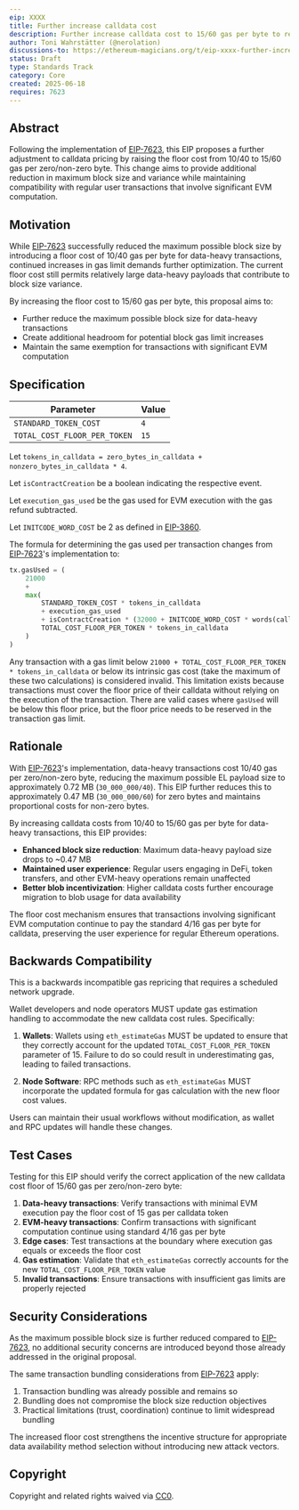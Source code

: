 ```yaml
---
eip: XXXX
title: Further increase calldata cost
description: Further increase calldata cost to 15/60 gas per byte to reduce maximum block size
author: Toni Wahrstätter (@nerolation)
discussions-to: https://ethereum-magicians.org/t/eip-xxxx-further-increase-calldata-cost/24597
status: Draft
type: Standards Track
category: Core
created: 2025-06-18
requires: 7623
---
```


## Abstract

Following the implementation of [EIP-7623](./eip-7623.md), this EIP proposes a further adjustment to calldata pricing by raising the floor cost from 10/40 to 15/60 gas per zero/non-zero byte. This change aims to provide additional reduction in maximum block size and variance while maintaining compatibility with regular user transactions that involve significant EVM computation.

## Motivation

While [EIP-7623](./eip-7623.md) successfully reduced the maximum possible block size by introducing a floor cost of 10/40 gas per byte for data-heavy transactions, continued increases in gas limit demands further optimization. The current floor cost still permits relatively large data-heavy payloads that contribute to block size variance.

By increasing the floor cost to 15/60 gas per byte, this proposal aims to:
- Further reduce the maximum possible block size for data-heavy transactions
- Create additional headroom for potential block gas limit increases
- Maintain the same exemption for transactions with significant EVM computation

## Specification

| Parameter                    | Value |
| ---------------------------- | ----- |
| `STANDARD_TOKEN_COST`        | `4`   |
| `TOTAL_COST_FLOOR_PER_TOKEN` | `15`  |

Let `tokens_in_calldata = zero_bytes_in_calldata + nonzero_bytes_in_calldata * 4`.

Let `isContractCreation` be a boolean indicating the respective event.

Let `execution_gas_used` be the gas used for EVM execution with the gas refund subtracted.

Let `INITCODE_WORD_COST` be 2 as defined in [EIP-3860](./eip-3860.md).

The formula for determining the gas used per transaction changes from [EIP-7623](./eip-7623.md)'s implementation to:

```python
tx.gasUsed = (
    21000
    +
    max(
        STANDARD_TOKEN_COST * tokens_in_calldata
        + execution_gas_used
        + isContractCreation * (32000 + INITCODE_WORD_COST * words(calldata)),
        TOTAL_COST_FLOOR_PER_TOKEN * tokens_in_calldata
    )
)
```

Any transaction with a gas limit below `21000 + TOTAL_COST_FLOOR_PER_TOKEN * tokens_in_calldata` or below its intrinsic gas cost (take the maximum of these two calculations) is considered invalid. This limitation exists because transactions must cover the floor price of their calldata without relying on the execution of the transaction. There are valid cases where `gasUsed` will be below this floor price, but the floor price needs to be reserved in the transaction gas limit.

## Rationale

With [EIP-7623](./eip-7623.md)'s implementation, data-heavy transactions cost 10/40 gas per zero/non-zero byte, reducing the maximum possible EL payload size to approximately 0.72 MB (`30_000_000/40`). This EIP further reduces this to approximately 0.47 MB (`30_000_000/60`) for zero bytes and maintains proportional costs for non-zero bytes.

By increasing calldata costs from 10/40 to 15/60 gas per byte for data-heavy transactions, this EIP provides:
- **Enhanced block size reduction**: Maximum data-heavy payload size drops to ~0.47 MB
- **Maintained user experience**: Regular users engaging in DeFi, token transfers, and other EVM-heavy operations remain unaffected
- **Better blob incentivization**: Higher calldata costs further encourage migration to blob usage for data availability

The floor cost mechanism ensures that transactions involving significant EVM computation continue to pay the standard 4/16 gas per byte for calldata, preserving the user experience for regular Ethereum operations.

## Backwards Compatibility

This is a backwards incompatible gas repricing that requires a scheduled network upgrade.

Wallet developers and node operators MUST update gas estimation handling to accommodate the new calldata cost rules. Specifically:

1. **Wallets**: Wallets using `eth_estimateGas` MUST be updated to ensure that they correctly account for the updated `TOTAL_COST_FLOOR_PER_TOKEN` parameter of 15. Failure to do so could result in underestimating gas, leading to failed transactions.

2. **Node Software**: RPC methods such as `eth_estimateGas` MUST incorporate the updated formula for gas calculation with the new floor cost values.

Users can maintain their usual workflows without modification, as wallet and RPC updates will handle these changes.

## Test Cases

Testing for this EIP should verify the correct application of the new calldata cost floor of 15/60 gas per zero/non-zero byte:

1. **Data-heavy transactions**: Verify transactions with minimal EVM execution pay the floor cost of 15 gas per calldata token
2. **EVM-heavy transactions**: Confirm transactions with significant computation continue using standard 4/16 gas per byte
3. **Edge cases**: Test transactions at the boundary where execution gas equals or exceeds the floor cost
4. **Gas estimation**: Validate that `eth_estimateGas` correctly accounts for the new `TOTAL_COST_FLOOR_PER_TOKEN` value
5. **Invalid transactions**: Ensure transactions with insufficient gas limits are properly rejected

## Security Considerations

As the maximum possible block size is further reduced compared to [EIP-7623](./eip-7623.md), no additional security concerns are introduced beyond those already addressed in the original proposal.

The same transaction bundling considerations from [EIP-7623](./eip-7623.md) apply:
1. Transaction bundling was already possible and remains so
2. Bundling does not compromise the block size reduction objectives
3. Practical limitations (trust, coordination) continue to limit widespread bundling

The increased floor cost strengthens the incentive structure for appropriate data availability method selection without introducing new attack vectors.

## Copyright

Copyright and related rights waived via [CC0](../LICENSE.md).
